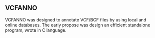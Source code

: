 VCFANNO
----------

VCFANNO was designed to annotate VCF/BCF files by using local and online databases. The early propose was design an efficient standalone program, wrote in C language.   